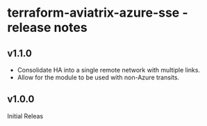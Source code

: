 # terraform-aviatrix-azure-sse - release notes

## v1.1.0
- Consolidate HA into a single remote network with multiple links.
- Allow for the module to be used with non-Azure transits.

## v1.0.0
Initial Releas
